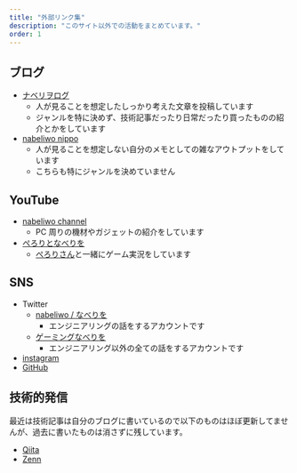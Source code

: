 ```yaml
---
title: "外部リンク集"
description: "このサイト以外での活動をまとめています。"
order: 1
---
```


## ブログ

- [ナベリヲログ](https://blog.nabeliwo.com/)
  - 人が見ることを想定したしっかり考えた文章を投稿しています
  - ジャンルを特に決めず、技術記事だったり日常だったり買ったものの紹介とかをしています
- [nabeliwo nippo](https://nippo.nabeliwo.com/)
  - 人が見ることを想定しない自分のメモとしての雑なアウトプットをしています
  - こちらも特にジャンルを決めていません

## YouTube

- [nabeliwo channel](https://www.youtube.com/channel/UCv4cE4hYqjX3viaU-8_gcVw)
  - PC 周りの機材やガジェットの紹介をしています
- [ぺろりとなべりを](https://www.youtube.com/channel/UCduaE-71umSf3Bf-jpVqfcQ)
  - [ぺろりさん](https://twitter.com/peroli_gaming)と一緒にゲーム実況をしています

## SNS

- Twitter
  - [nabeliwo / なべりを](https://twitter.com/nabeliwo)
    - エンジニアリングの話をするアカウントです
  - [ゲーミングなべりを](https://twitter.com/nabeliwo_2nd)
    - エンジニアリング以外の全ての話をするアカウントです
- [instagram](https://www.instagram.com/nabeliwo/)
- [GitHub](https://github.com/nabeliwo)

## 技術的発信

最近は技術記事は自分のブログに書いているので以下のものはほぼ更新してませんが、過去に書いたものは消さずに残しています。

- [Qiita](https://qiita.com/nabeliwo)
- [Zenn](https://zenn.dev/nabeliwo)
